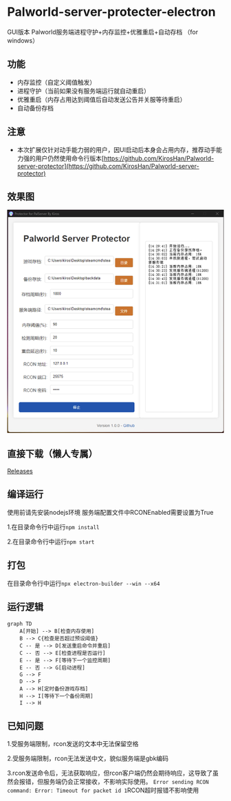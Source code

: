 # Palworld-server-protecter-electron
GUI版本 Palworld服务端进程守护+内存监控+优雅重启+自动存档
（for windows）

## 功能
- 内存监控（自定义阈值触发）
- 进程守护（当前如果没有服务端运行就自动重启）
- 优雅重启（内存占用达到阈值后自动发送公告并关服等待重启）
- 自动备份存档

## 注意
- 本次扩展仅针对动手能力弱的用户，因UI启动后本身会占用内存，推荐动手能力强的用户仍然使用命令行版本[https://github.com/KirosHan/Palworld-server-protector](https://github.com/KirosHan/Palworld-server-protector)

## 效果图
![预览](https://raw.githubusercontent.com/KirosHan/Palworld-server-protector-electron/main/PNG/screenshot%402x.png)

## 直接下载（懒人专属）

[Releases](https://github.com/KirosHan/Palworld-server-protector/releases)

## 编译运行
使用前请先安装nodejs环境
服务端配置文件中RCONEnabled需要设置为True

1.在目录命令行中运行`npm install`

2.在目录命令行中运行`npm start`

## 打包

在目录命令行中运行`npx electron-builder --win --x64`

## 运行逻辑

```mermaid
graph TD
    A[开始] --> B[检查内存使用]
    B --> C{检查是否超过预设阈值}
    C -- 是 --> D[发送重启命令并重启]
    C -- 否 --> E[检查进程是否运行]
    E -- 是 --> F[等待下一个监控周期]
    E -- 否 --> G[启动进程]
    G --> F
    D --> F
    A --> H[定时备份游戏存档]
    H --> I[等待下一个备份周期]
    I --> H
```
## 已知问题
1.受服务端限制，rcon发送的文本中无法保留空格

2.受服务端限制，rcon无法发送中文，貌似服务端是gbk编码

3.rcon发送命令后，无法获取响应，但rcon客户端仍然会期待响应，这导致了虽然会报错，但服务端仍会正常接收，不影响实际使用。
```Error sending RCON command: Error: Timeout for packet id 1```RCON超时报错不影响使用
